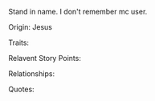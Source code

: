Stand in name. I don't remember mc user.

Origin: Jesus

Traits:

Relavent Story Points:

Relationships:

Quotes: